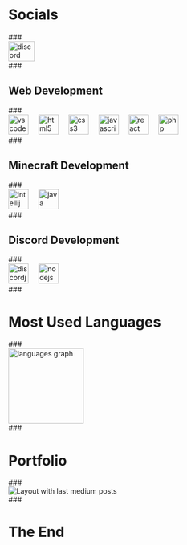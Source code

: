 <h1 align="left">Socials</h1>
###
<div align="left">
  <a href="itsmicaxxd" target="_blank">
    <img src="https://raw.githubusercontent.com/maurodesouza/profile-readme-generator/master/src/assets/icons/social/discord/default.svg" width="52" height="40" alt="discord logo"  />
  </a>
</div>
###

<br clear="both">
<h2 align="left">Web Development</h2>
###
<div align="left">
  <img src="https://cdn.jsdelivr.net/gh/devicons/devicon/icons/vscode/vscode-original.svg" height="40" alt="vscode logo"  />
  <img width="12" />
  <img src="https://cdn.jsdelivr.net/gh/devicons/devicon/icons/html5/html5-original.svg" height="40" alt="html5 logo"  />
  <img width="12" />
  <img src="https://cdn.jsdelivr.net/gh/devicons/devicon/icons/css3/css3-original.svg" height="40" alt="css3 logo"  />
  <img width="12" />
  <img src="https://cdn.jsdelivr.net/gh/devicons/devicon/icons/javascript/javascript-original.svg" height="40" alt="javascript logo"  />
  <img width="12" />
  <img src="https://cdn.jsdelivr.net/gh/devicons/devicon/icons/react/react-original.svg" height="40" alt="react logo"  />
  <img width="12" />
  <img src="https://cdn.jsdelivr.net/gh/devicons/devicon/icons/php/php-original.svg" height="40" alt="php logo"  />
</div>
###
<br clear="both">
<h2 align="left">Minecraft Development</h2>
###
<div align="left">
  <img src="https://cdn.jsdelivr.net/gh/devicons/devicon/icons/intellij/intellij-original.svg" height="40" alt="intellij logo"  />
  <img width="12" />
  <img src="https://cdn.jsdelivr.net/gh/devicons/devicon/icons/java/java-original.svg" height="40" alt="java logo"  />
</div>
###
<br clear="both">
<h2 align="left">Discord Development</h2>
###
<div align="left">
  <img src="https://cdn.jsdelivr.net/gh/devicons/devicon/icons/discordjs/discordjs-original.svg" height="40" alt="discordjs logo"  />
  <img width="12" />
  <img src="https://cdn.jsdelivr.net/gh/devicons/devicon/icons/nodejs/nodejs-original.svg" height="40" alt="nodejs logo"  />
</div>
###
<h1 align="left">Most Used Languages</h1>
###
<br clear="both">
<div align="left">
  <img src="https://github-readme-stats.vercel.app/api/top-langs?username=MicaxXDgh&locale=en&hide_title=true&layout=compact&card_width=320&langs_count=5&theme=dark&hide_border=false&order=2&custom_title=Most%20Used" height="150" alt="languages graph"  />
</div>
###
<h1 align="left">Portfolio</h1>
###
<div align="left">
  <img src="https://github-read-medium-git-main.pahlevikun.vercel.app/latest?limit=4&username=MicaxXDgh&theme=dark" alt="Layout with last medium posts"  />
</div>
###
<h1 align="left">The End</h1>

